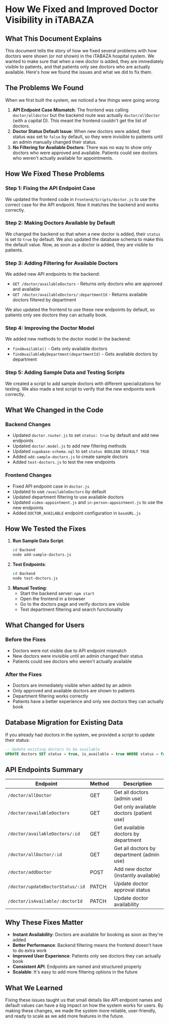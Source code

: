 # How We Fixed and Improved Doctor Visibility in iTABAZA

## What This Document Explains

This document tells the story of how we fixed several problems with how doctors were shown (or not shown) in the iTABAZA hospital system. We wanted to make sure that when a new doctor is added, they are immediately visible to patients, and that patients only see doctors who are actually available. Here's how we found the issues and what we did to fix them.

## The Problems We Found

When we first built the system, we noticed a few things were going wrong:

1. **API Endpoint Case Mismatch**: The frontend was calling `doctor/alldoctor` but the backend route was actually `doctor/allDoctor` (with a capital D). This meant the frontend couldn't get the list of doctors.
2. **Doctor Status Default Issue**: When new doctors were added, their status was set to `false` by default, so they were invisible to patients until an admin manually changed their status.
3. **No Filtering for Available Doctors**: There was no way to show only doctors who were approved and available. Patients could see doctors who weren't actually available for appointments.

## How We Fixed These Problems

### Step 1: Fixing the API Endpoint Case

We updated the frontend code in `Frontend/Scripts/doctor.js` to use the correct case for the API endpoint. Now it matches the backend and works correctly.

### Step 2: Making Doctors Available by Default

We changed the backend so that when a new doctor is added, their `status` is set to `true` by default. We also updated the database schema to make this the default value. Now, as soon as a doctor is added, they are visible to patients.

### Step 3: Adding Filtering for Available Doctors

We added new API endpoints to the backend:
- `GET /doctor/availableDoctors` - Returns only doctors who are approved and available
- `GET /doctor/availableDoctors/:departmentId` - Returns available doctors filtered by department

We also updated the frontend to use these new endpoints by default, so patients only see doctors they can actually book.

### Step 4: Improving the Doctor Model

We added new methods to the doctor model in the backend:
- `findAvailable()` - Gets only available doctors
- `findAvailableByDepartment(departmentId)` - Gets available doctors by department

### Step 5: Adding Sample Data and Testing Scripts

We created a script to add sample doctors with different specializations for testing. We also made a test script to verify that the new endpoints work correctly.

## What We Changed in the Code

### Backend Changes
- Updated `doctor.router.js` to set `status: true` by default and add new endpoints
- Updated `doctor.model.js` to add new filtering methods
- Updated `supabase-schema.sql` to set `status BOOLEAN DEFAULT TRUE`
- Added `add-sample-doctors.js` to create sample doctors
- Added `test-doctors.js` to test the new endpoints

### Frontend Changes
- Fixed API endpoint case in `doctor.js`
- Updated to use `/availableDoctors` by default
- Updated department filtering to use available doctors
- Updated `video-appointment.js` and `in-person-appointment.js` to use the new endpoints
- Added `DOCTOR_AVAILABLE` endpoint configuration in `baseURL.js`

## How We Tested the Fixes

1. **Run Sample Data Script**:
   ```bash
   cd Backend
   node add-sample-doctors.js
   ```
2. **Test Endpoints**:
   ```bash
   cd Backend
   node test-doctors.js
   ```
3. **Manual Testing**:
   - Start the backend server: `npm start`
   - Open the frontend in a browser
   - Go to the doctors page and verify doctors are visible
   - Test department filtering and search functionality

## What Changed for Users

### Before the Fixes
- Doctors were not visible due to API endpoint mismatch
- New doctors were invisible until an admin changed their status
- Patients could see doctors who weren't actually available

### After the Fixes
- Doctors are immediately visible when added by an admin
- Only approved and available doctors are shown to patients
- Department filtering works correctly
- Patients have a better experience and only see doctors they can actually book

## Database Migration for Existing Data

If you already had doctors in the system, we provided a script to update their status:

```sql
-- Update existing doctors to be available
UPDATE doctors SET status = true, is_available = true WHERE status = false;
```

## API Endpoints Summary

| Endpoint | Method | Description |
|----------|--------|-------------|
| `/doctor/allDoctor` | GET | Get all doctors (admin use) |
| `/doctor/availableDoctors` | GET | Get only available doctors (patient use) |
| `/doctor/availableDoctors/:id` | GET | Get available doctors by department |
| `/doctor/allDoctor/:id` | GET | Get all doctors by department (admin use) |
| `/doctor/addDoctor` | POST | Add new doctor (instantly available) |
| `/doctor/updateDoctorStatus/:id` | PATCH | Update doctor approval status |
| `/doctor/isAvailable/:doctorId` | PATCH | Update doctor availability |

## Why These Fixes Matter

- **Instant Availability**: Doctors are available for booking as soon as they're added
- **Better Performance**: Backend filtering means the frontend doesn't have to do extra work
- **Improved User Experience**: Patients only see doctors they can actually book
- **Consistent API**: Endpoints are named and structured properly
- **Scalable**: It's easy to add more filtering options in the future

## What We Learned

Fixing these issues taught us that small details like API endpoint names and default values can have a big impact on how the system works for users. By making these changes, we made the system more reliable, user-friendly, and ready to scale as we add more features in the future. 